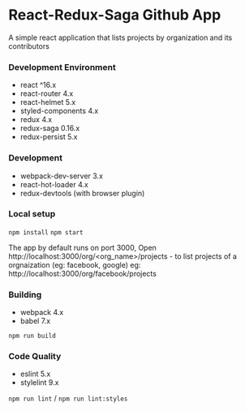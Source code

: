 # React-Redux-Saga Github App

A simple react application that lists projects by organization and its contributors

### Development Environment

- react ^16.x
- react-router 4.x
- react-helmet 5.x
- styled-components 4.x
- redux 4.x
- redux-saga 0.16.x
- redux-persist 5.x

### Development

- webpack-dev-server 3.x
- react-hot-loader 4.x
- redux-devtools (with browser plugin)

### Local setup
`npm install`
`npm start`

The app by default runs on port 3000, Open http://localhost:3000/org/<org_name>/projects - to list projects of a orgnaization (eg: facebook, google)
eg: http://localhost:3000/org/facebook/projects

### Building

- webpack 4.x
- babel 7.x

`npm run build`

### Code Quality

- eslint 5.x
- stylelint 9.x

`npm run lint` / `npm run lint:styles`
